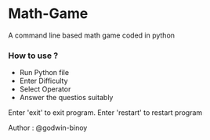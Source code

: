 # Math-Game
A command line based math game coded in python

### How to use ?
- Run Python file
- Enter Difficulty
- Select Operator 
- Answer the questios suitably

Enter 'exit' to exit program. Enter 'restart' to restart program

Author : @godwin-binoy
